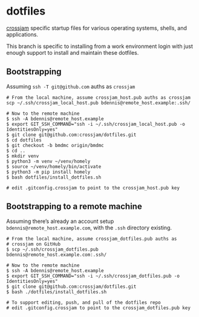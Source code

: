 # dotfiles
[crossjam](https://github.com/crossjam) specific startup files for
various operating systems, shells, and applications.

This branch is specific to installing from a work environment login
with just enough support to install and maintain these dotfiles.

## Bootstrapping

Assuming `ssh -T git@github.com` auths as `crossjam`

```
# From the local machine, assume crossjam_host.pub auths as crossjam
scp ~/.ssh/crossjam_local_host.pub bdennis@remote_host.example:.ssh/

# Now to the remote machine
$ ssh -A bdennis@remote_host.example
$ export GIT_SSH_COMMAND="ssh -i ~/.ssh/crossjam_local_host.pub -o IdentitiesOnly=yes"
$ git clone git@github.com:crossjam/dotfiles.git
$ cd dotfiles
$ git checkout -b bmdmc origin/bmdmc
$ cd ..
$ mkdir venv
$ python3 -m venv ~/venv/homely
$ source ~/venv/homely/bin/activate
$ python3 -m pip install homely
$ bash dotfiles/install_dotfiles.sh

# edit .gitconfig.crossjam to point to the crossjam_host.pub key
```

## Bootstrapping to a remote machine

Assuming there’s already an account setup `bdennis@remote_host.example.com`, with the
`.ssh` directory existing.

```
# From the local machine, assume crossjam_dotfiles.pub auths as
# crossjam on GitHub
$ scp ~/.ssh/crossjam_dotfiles.pub bdennis@remote_host.example.com:.ssh/

# Now to the remote machine
$ ssh -A bdennis@remote_host.example
$ export GIT_SSH_COMMAND="ssh -i ~/.ssh/crossjam_dotfiles.pub -o IdentitiesOnly=yes"
$ git clone git@github.com:crossjam/dotfiles.git
$ bash ./dotfiles/install_dotfiles.sh

# To support editing, push, and pull of the dotfiles repo
# edit .gitconfig.crossjam to point to the crossjam_dotfiles.pub key
```
